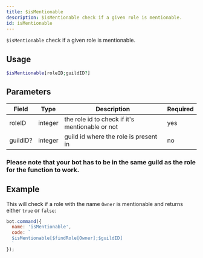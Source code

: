 ```yaml
---
title: $isMentionable 
description: $isMentionable check if a given role is mentionable.
id: isMentionable
---
```


`$isMentionable` check if a given role is mentionable.

## Usage

```php
$isMentionable[roleID;guildID?]
```

## Parameters 


| Field     | Type    | Description                                        | Required |
|-----------|---------|----------------------------------------------------|----------|
| roleID      | integer  | the role id to check if it's mentionable or not                         | yes      |
| guildID?     | integer  |  guild id where the role is present in        | no       |

### Please note that your bot has to be in the same guild as the role for the function to work.

## Example

This will check if a role with the name `Owner` is mentionable and returns either `true` or `false`: 

```javascript
bot.command({
  name: 'isMentionable',
  code: `
  $isMentionable[$findRole[Owner];$guildID]
  `
});
```
